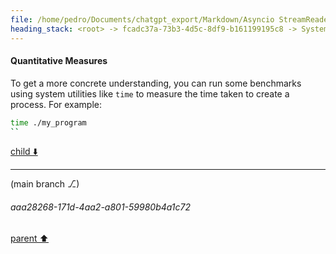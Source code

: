 ```yaml
---
file: /home/pedro/Documents/chatgpt_export/Markdown/Asyncio StreamReader_Writer_ Deep Dive.md
heading_stack: <root> -> fcadc37a-73b3-4d5c-8df9-b161199195c8 -> System -> b74b0f9d-258d-4711-a53e-a6ef4f3e749e -> System -> aaa2d34c-19b8-4a73-87e5-e89cc52880f1 -> User -> e699cc32-2076-4b5d-98e8-d8c8d270498e -> Assistant -> asyncio StreamReader and StreamWriter: A Deep Dive -> StreamReader -> Basics -> Core Methods -> Use Case -> StreamWriter -> Basics -> Core Methods -> Use Case -> Combining StreamReader and StreamWriter -> Buffering and Flow Control -> Exception Handling -> Backpressure Handling -> Stream Adapters -> Conclusion -> aaa2cf71-b96b-4015-b8df-dadb1288a43a -> User -> 7f748aa6-27c6-4794-ad0d-049b6f2f97d5 -> Assistant -> Factors Affecting Overhead -> Quantitative Measures
---
```

#### Quantitative Measures

To get a more concrete understanding, you can run some benchmarks using system utilities like `time` to measure the time taken to create a process. For example:

```bash
time ./my_program
``
```

[child ⬇️](#aaa28268-171d-4aa2-a801-59980b4a1c72)

---

(main branch ⎇)
###### aaa28268-171d-4aa2-a801-59980b4a1c72
[parent ⬆️](#7f748aa6-27c6-4794-ad0d-049b6f2f97d5)
